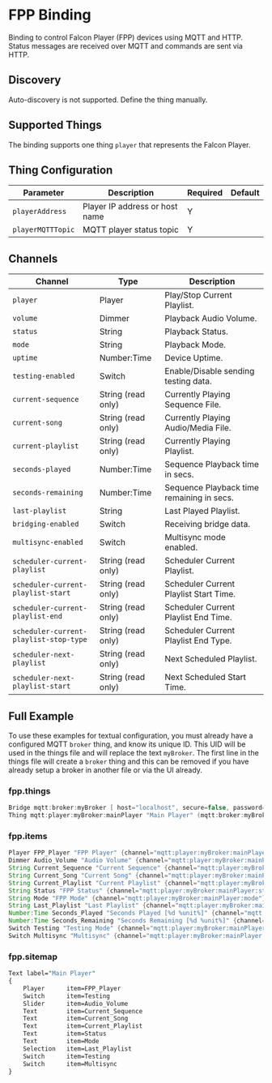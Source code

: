 # FPP Binding

Binding to control Falcon Player (FPP) devices using MQTT and HTTP. Status messages are received over MQTT and commands are sent via HTTP.

## Discovery

Auto-discovery is not supported. Define the thing manually.

## Supported Things

The binding supports one thing `player` that represents the Falcon Player.

## Thing Configuration

| Parameter    | Description                             | Required | Default |
|--------------|-----------------------------------------|----------|---------|
| `playerAddress`   | Player IP address or host name                 | Y        |         |
| `playerMQTTTopic` | MQTT player status topic                       | Y        |         |

## Channels

| Channel                                | Type               | Description                               |
|----------------------------------------|--------------------|-------------------------------------------|
| `player`                               | Player             | Play/Stop Current Playlist.               |
| `volume`                               | Dimmer             | Playback Audio Volume.                    |
| `status`                               | String             | Playback Status.                          |
| `mode`                                 | String             | Playback Mode.                            |
| `uptime`                               | Number:Time        | Device Uptime.                            |
| `testing-enabled`                      | Switch             | Enable/Disable sending testing data.      |
| `current-sequence`                     | String (read only) | Currently Playing Sequence File.          |
| `current-song`                         | String (read only) | Currently Playing Audio/Media File.       |
| `current-playlist`                     | String (read only) | Currently Playing Playlist.               |
| `seconds-played`                       | Number:Time        | Sequence Playback time in secs.           |
| `seconds-remaining`                    | Number:Time        | Sequence Playback time remaining in secs. |
| `last-playlist`                        | String             | Last Played Playlist.                     |
| `bridging-enabled`                     | Switch             | Receiving bridge data.                    |
| `multisync-enabled`                    | Switch             | Multisync mode enabled.                   |
| `scheduler-current-playlist`           | String (read only) | Scheduler Current Playlist.               |
| `scheduler-current-playlist-start`     | String (read only) | Scheduler Current Playlist Start Time.    |
| `scheduler-current-playlist-end`       | String (read only) | Scheduler Current Playlist End Time.      |
| `scheduler-current-playlist-stop-type` | String (read only) | Scheduler Current Playlist End Type.      |
| `scheduler-next-playlist`              | String (read only) | Next Scheduled Playlist.                  |
| `scheduler-next-playlist-start`        | String (read only) | Next Scheduled Start Time.                |

## Full Example

To use these examples for textual configuration, you must already have a configured MQTT `broker` thing, and know its unique ID.
This UID will be used in the things file and will replace the text `myBroker`.
The first line in the things file will create a `broker` thing and this can be removed if you have already setup a broker in another file or via the UI already.

### fpp.things

```java
Bridge mqtt:broker:myBroker [ host="localhost", secure=false, password="*******", qos=1, username="user"]
Thing mqtt:player:myBroker:mainPlayer "Main Player" (mqtt:broker:myBroker) @ "MQTT"
```

### fpp.items

```java
Player FPP_Player "FPP Player" {channel="mqtt:player:myBroker:mainPlayer:player"}
Dimmer Audio_Volume "Audio Volume" {channel="mqtt:player:myBroker:mainPlayer:volume"}
String Current_Sequence "Current Sequence" {channel="mqtt:player:myBroker:mainPlayer:current-sequence"}
String Current_Song "Current Song" {channel="mqtt:player:myBroker:mainPlayer:current-song"}
String Current_Playlist "Current Playlist" {channel="mqtt:player:myBroker:mainPlayer:current-playlist"}
String Status "FPP Status" {channel="mqtt:player:myBroker:mainPlayer:status"}
String Mode "FPP Mode" {channel="mqtt:player:myBroker:mainPlayer:mode"}
String Last_Playlist "Last Playlist" {channel="mqtt:player:myBroker:mainPlayer:last-playlist"}
Number:Time Seconds_Played "Seconds Played [%d %unit%]" {channel="mqtt:player:myBroker:mainPlayer:seconds-played"}
Number:Time Seconds_Remaining "Seconds Remaining [%d %unit%]" {channel="mqtt:player:myBroker:mainPlayer:seconds-remaining"}
Switch Testing "Testing Mode" {channel="mqtt:player:myBroker:mainPlayer:testing-enabled"}
Switch Multisync "Multisync" {channel="mqtt:player:myBroker:mainPlayer:multisync-enabled"}
```

### fpp.sitemap

```perl
Text label="Main Player"
{
    Player      item=FPP_Player
    Switch      item=Testing
    Slider      item=Audio_Volume
    Text        item=Current_Sequence
    Text        item=Current_Song
    Text        item=Current_Playlist
    Text        item=Status
    Text        item=Mode
    Selection   item=Last_Playlist
    Switch      item=Testing
    Switch      item=Multisync
}
```
